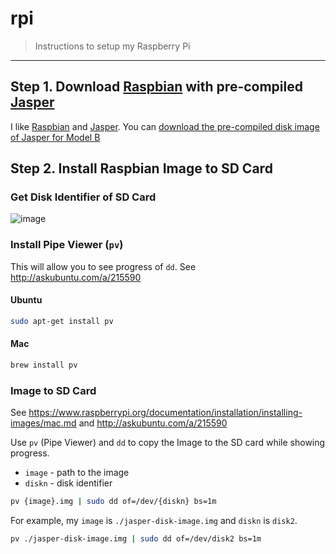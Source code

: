 # rpi

> Instructions to setup my Raspberry Pi

---

## Step 1. Download [Raspbian](http://www.raspbian.org/) with pre-compiled [Jasper](http://jasperproject.github.io/)

I like [Raspbian](http://www.raspbian.org/) and [Jasper](http://jasperproject.github.io/).
You can [download the pre-compiled disk image of Jasper for Model B](http://sourceforge.net/projects/jasperproject/files/jasper-disk-image.tar.gz/download)

## Step 2. Install Raspbian Image to SD Card

### Get Disk Identifier of SD Card

![image](https://cloud.githubusercontent.com/assets/1885333/7262303/d5718bce-e84e-11e4-90a8-2e8e4114b930.png)

### Install Pipe Viewer (`pv`)

This will allow you to see progress of `dd`. 
See http://askubuntu.com/a/215590

#### Ubuntu

```bash
sudo apt-get install pv
```

#### Mac

```bash
brew install pv
```

### Image to SD Card

See https://www.raspberrypi.org/documentation/installation/installing-images/mac.md 
and http://askubuntu.com/a/215590

Use `pv` (Pipe Viewer) and `dd` to copy the Image to the SD card while showing progress.

- `image` - path to the image
- `diskn` - disk identifier

```bash
pv {image}.img | sudo dd of=/dev/{diskn} bs=1m
```

For example, my `image` is `./jasper-disk-image.img` and `diskn` is `disk2`.

```bash
pv ./jasper-disk-image.img | sudo dd of=/dev/disk2 bs=1m
```
